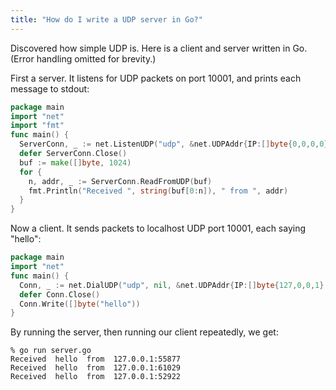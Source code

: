 ```yaml
---
title: "How do I write a UDP server in Go?"
---
```


Discovered how simple UDP is. Here is a client and server written in Go. (Error handling omitted for brevity.)

First a server. It listens for UDP packets on port 10001, and prints each message to stdout:

```go
package main
import "net"
import "fmt"
func main() {
  ServerConn, _ := net.ListenUDP("udp", &net.UDPAddr{IP:[]byte{0,0,0,0},Port:10001,Zone:""})
  defer ServerConn.Close()
  buf := make([]byte, 1024)
  for {
    n, addr, _ := ServerConn.ReadFromUDP(buf)
    fmt.Println("Received ", string(buf[0:n]), " from ", addr)
  }
}
```

Now a client. It sends packets to localhost UDP port 10001, each saying "hello":

```go
package main
import "net"
func main() {
  Conn, _ := net.DialUDP("udp", nil, &net.UDPAddr{IP:[]byte{127,0,0,1},Port:10001,Zone:""})
  defer Conn.Close()
  Conn.Write([]byte("hello"))
}
```

By running the server, then running our client repeatedly, we get:

```
% go run server.go
Received  hello  from  127.0.0.1:55877
Received  hello  from  127.0.0.1:61029
Received  hello  from  127.0.0.1:52922
```
